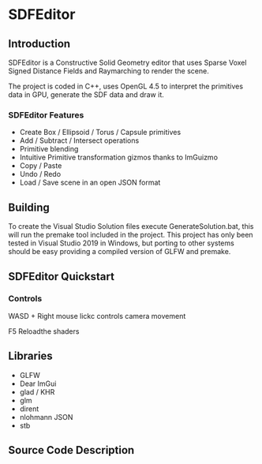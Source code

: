 # SDFEditor

## Introduction

SDFEditor is a Constructive Solid Geometry editor that uses Sparse Voxel Signed Distance Fields and Raymarching to render the scene.

The project is coded in C++, uses OpenGL 4.5 to interpret the primitives data in GPU, generate the SDF data and draw it.

### SDFEditor Features

- Create Box / Ellipsoid / Torus / Capsule primitives 
- Add / Subtract / Intersect operations
- Primitive blending
- Intuitive Primitive transformation gizmos thanks to ImGuizmo
- Copy / Paste
- Undo / Redo
- Load / Save scene in an open JSON format

## Building

To create the Visual Studio Solution files execute GenerateSolution.bat, this will run the premake tool included in the project. This project has only been tested in Visual Studio 2019 in Windows, but porting to other systems should be easy providing a compiled version of GLFW and premake.

## SDFEditor Quickstart

### Controls

WASD + Right mouse lickc controls camera movement

F5 Reloadthe shaders

## Libraries

- GLFW
- Dear ImGui
- glad / KHR
- glm
- dirent
- nlohmann JSON
- stb

## Source Code Description


